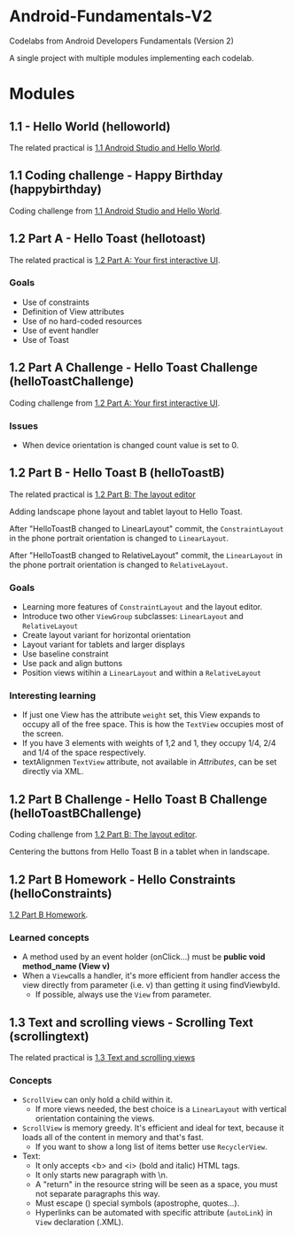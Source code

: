 # Android-Fundamentals-V2

Codelabs from Android Developers Fundamentals (Version 2)

A single project with multiple modules implementing each codelab.

# Modules

## 1.1 - Hello World (helloworld)

The related practical is [1.1 Android Studio and Hello World](https://codelabs.developers.google.com/codelabs/android-training-hello-world).

## 1.1 Coding challenge - Happy Birthday (happybirthday)

Coding challenge from [1.1 Android Studio and Hello World](https://codelabs.developers.google.com/codelabs/android-training-hello-world).

## 1.2 Part A - Hello Toast (hellotoast)

The related practical is [1.2 Part A: Your first interactive UI](https://codelabs.developers.google.com/codelabs/android-training-layout-editor-part-a).

### Goals
  - Use of constraints
  - Definition of View attributes
  - Use of no hard-coded resources
  - Use of event handler
  - Use of Toast
  
## 1.2 Part A Challenge - Hello Toast Challenge (helloToastChallenge)

Coding challenge from [1.2 Part A: Your first interactive UI](https://codelabs.developers.google.com/codelabs/android-training-layout-editor-part-a).

### Issues
  - When device orientation is changed count value is set to 0.
  
## 1.2 Part B - Hello Toast B (helloToastB)

The related practical is [1.2 Part B: The layout editor](https://codelabs.developers.google.com/codelabs/android-training-layout-editor-part-b)

Adding landscape phone layout and tablet layout to Hello Toast.

After "HelloToastB changed to LinearLayout" commit, the `ConstraintLayout` in the phone portrait orientation is changed to `LinearLayout`.

After "HelloToastB changed to RelativeLayout" commit, the `LinearLayout` in the phone portrait orientation is changed to `RelativeLayout`.

### Goals
  - Learning more features of `ConstraintLayout` and the layout editor.
  - Introduce two other `ViewGroup` subclasses: `LinearLayout` and `RelativeLayout`
  - Create layout variant for horizontal orientation
  - Layout variant for tablets and larger displays
  - Use baseline constraint
  - Use pack and align buttons
  - Position views witihin a `LinearLayout` and within a `RelativeLayout`
  
### Interesting learning
  - If just one View has the attribute `weight` set, this View expands to occupy all of the free space. This is how the `TextView` occupies most of the screen.
  - If you have 3 elements with weights of 1,2 and 1, they occupy 1/4, 2/4 and 1/4 of the space respectively.
  - textAlignmen `TextView` attribute, not available in *Attributes*, can be set directly via XML. 

## 1.2 Part B Challenge - Hello Toast B Challenge (helloToastBChallenge)

Coding challenge from [1.2 Part B: The layout editor](https://codelabs.developers.google.com/codelabs/android-training-layout-editor-part-b).
  
Centering the buttons from Hello Toast B in a tablet when in landscape.  

## 1.2 Part B Homework - Hello Constraints (helloConstraints)
[1.2 Part B Homework](https://codelabs.developers.google.com/codelabs/android-training-layout-editor-part-b/#9).

### Learned concepts
  - A method used by an event holder (onClick...) must be **public void method_name (View v)**
  - When a `View`calls a handler, it's more efficient from handler access the view directly from parameter (i.e. v) than getting it using findViewbyId.
    - If possible, always use the `View` from parameter.
  
## 1.3 Text and scrolling views - Scrolling Text (scrollingtext)
The related practical is [1.3 Text and scrolling views](https://codelabs.developers.google.com/codelabs/android-training-text-and-scrolling-views)
### Concepts
  - `ScrollView` can only hold a child within it.
    - If more views needed, the best choice is a `LinearLayout` with vertical orientation containing the views.
  - `ScrollView` is memory greedy. It's efficient and ideal for text, because it loads all of the content in memory and that's fast. 
    - If you want to show a long list of items better use `RecyclerView`. 
  - Text:
    - It only accepts \<b> and \<i> (bold and italic) HTML tags.
    - It only starts new paragraph with \n.
    - A "return" in the resource string will be seen as a space, you must not separate paragraphs this way.
    - Must escape (\) special symbols (apostrophe, quotes...).
    - Hyperlinks can be automated with specific attribute (`autoLink`) in `View` declaration (.XML).

